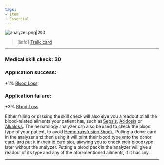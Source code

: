 ```yaml
---
tags:
- Item
- Essential
---
```


![analyzer.png\|200](/Items/Hematology%20Analyzer%20-%20Attachments/6718845db30472d958dd7d1e.png)

> [!info] [Trello card](https://trello.com/c/PU72uy2h/122-hematology-analyzer)

---

### Medical skill check: 30

### Application success:

\+1% [Blood Loss](../Blood/Blood%20Loss.md)

### Application failure:

\+3% [Blood Loss](../Blood/Blood%20Loss.md)

Either failing or passing the skill check will also give you a readout of all the blood-related ailments your patient has, such as [Sepsis](../Blood/Sepsis.md), [Acidosis](../Blood/Acidosis.md) or [Alkalosis](../Blood/Alkalosis.md). The hematology analyzer can also be used to check the blood type of your patient, to avoid [Hemotransfusion Shock](../Blood/Hemotransfusion%20Shock.md). Putting a donor card in the analyzer and then using it will print their blood type onto the donor card, and put it in their id card slot, allowing you to check their blood type later without the analyzer. Putting a blood pack in the analyzer will give a readout of its type and any of the aforementioned ailments, if it has any.

---

